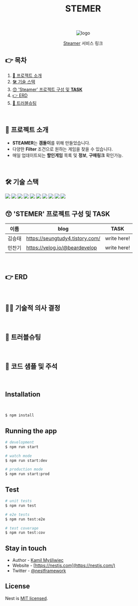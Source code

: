 ## <H1 align="center"> STEMER </H1>

<p align="center">
<br>
</br>
  <img src="https://github.com/iufan1526/steamer/assets/146853693/30fca06d-6f8b-44ce-8d57-5459d3ec5110" alt="logo">
</p>

  <p align="center"> <a href="우리배포URL" target="_blank">Steamer</a> 서비스 링크</p>
    <p align="center">

## 👉 목차

1. [ 🏬 프로젝트 소개](#🏬-프로젝트-소개)
2. [ 🛠 기술 스택](#🛠-기술-스택)
3. [ 😙 'Steamer' 프로젝트 구성 및 **TASK**](#😙-Steamer-프로젝트-구성-및-task)
4. [👉 ERD](#👉-erd)
5. [🫠 트러블슈팅](#🫠-트러블슈팅)

</br>

## 🏬 프로젝트 소개

-   **STEAMER**는 **겜돌이**를 위해 만들었습니다.
-   다양한 **Filter** 조건으로 원하는 게임을 찾을 수 있습니다.
-   매일 업데이트되는 **할인게임** 목록 및 **정보**, **구매링크** 확인가능.

</br>

## 🛠 기술 스택

<img src="https://img.shields.io/badge/github-181717?style=for-the-badge&logo=github&logoColor=white">
<img src="https://img.shields.io/badge/nestjs-E0234E?style=for-the-badge&logo=nestjs&logoColor=white">
<img src="https://img.shields.io/badge/react-61DAFB?style=for-the-badge&logo=react&logoColor=white">
<img src="https://img.shields.io/badge/typescript-3178C6?style=for-the-badge&logo=typescript&logoColor=white">

<img src="https://img.shields.io/badge/git-F05032?style=for-the-badge&logo=git&logoColor=white">
<img src="https://img.shields.io/badge/google cloud-4285F4?style=for-the-badge&logo=googlecloud&logoColor=white">
<img src="https://img.shields.io/badge/postman-FF6C37?style=for-the-badge&logo=postman&logoColor=white">

<img src="https://img.shields.io/badge/mysql-4479A1?style=for-the-badge&logo=mysql&logoColor=white">
<img src="https://img.shields.io/badge/docker-2496ED?style=for-the-badge&logo=docker&logoColor=white">
<img src="https://img.shields.io/badge/Workbench-030303?style=for-the-badge&logo=mysql&logoColor=white">

## 😙 'STEMER' 프로젝트 구성 및 **TASK**

| 이름   | blog                            | TASK        |
| ------ | ------------------------------- | ----------- |
| 김승태 | https://seungtudy4.tistory.com/ | write here! |
| 민찬기 | https://velog.io/@beardevelop   | write here! |

<br>

## 👉 ERD

<br>

## 🙋‍♀️ 기술적 의사 결정

<br>

## 🫠 트러블슈팅

</Br>

## 🎈 코드 샘플 및 주석

<br>

## Installation

</Br>

```bash
$ npm install
```

## Running the app

```bash
# development
$ npm run start

# watch mode
$ npm run start:dev

# production mode
$ npm run start:prod
```

## Test

```bash
# unit tests
$ npm run test

# e2e tests
$ npm run test:e2e

# test coverage
$ npm run test:cov
```

## Stay in touch

-   Author - [Kamil Myśliwiec](https://kamilmysliwiec.com)
-   Website - [https://nestjs.com](https://nestjs.com/)
-   Twitter - [@nestframework](https://twitter.com/nestframework)

## License

Nest is [MIT licensed](LICENSE).
